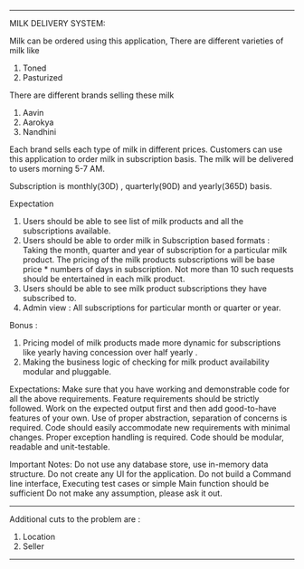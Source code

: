 ------------------------------------------------------------------------------------------------------------------------------------------------

MILK DELIVERY SYSTEM:

Milk can be ordered using this application, 
There are different varieties of milk like
1. Toned
2. Pasturized

There are different brands selling these milk
1. Aavin
2. Aarokya
3. Nandhini

Each brand sells each type of milk in different prices. Customers can use this application to order milk in subscription basis. 
The milk will be delivered to users morning 5-7 AM.

Subscription is monthly(30D) , quarterly(90D) and yearly(365D) basis.

Expectation
1. Users should be able to see list of milk products and all the subscriptions available.        
2. Users should be able to order milk in Subscription based formats :
        Taking the month, quarter and year of subscription for a particular milk product.
        The pricing of the milk products subscriptions will be base price * numbers of days in subscription.
        Not more than 10 such requests should be entertained in each milk product.
3. Users should be able to see milk product subscriptions they have subscribed to.
4. Admin view :
    All subscriptions for particular month or quarter or year.
    
Bonus :
1. Pricing model of milk products made more dynamic for subscriptions like yearly having concession over half yearly .
2. Making the business logic of checking for milk product availability modular and pluggable.

Expectations:
Make sure that you have working and demonstrable code for all the above requirements.
Feature requirements should be strictly followed. Work on the expected output first and then add good-to-have features of your own.
Use of proper abstraction, separation of concerns is required.
Code should easily accommodate new requirements with minimal changes.
Proper exception handling is required.
Code should be modular, readable and unit-testable.

Important Notes: 
Do not use any database store, use in-memory data structure. 
Do not create any UI for the application.
Do not build a Command line interface, Executing test cases or simple Main function should be sufficient
Do not make any assumption, please ask it out.


------------------------------------------------------------------------------------------------------------------------------------------------

Additional cuts to the problem are :
1. Location
2. Seller

------------------------------------------------------------------------------------------------------------------------------------------------  